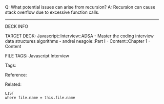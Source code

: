 Q: What potential issues can arise from recursion?
A: Recursion can cause stack overflow due to excessive function calls.
<!--ID: 1689972344259-->



---

DECK INFO

TARGET DECK: Javascript::Interview::ADSA - Master the coding interview data structures algorithms - andrei neagoie::Part I - Content::Chapter 1 - Content

FILE TAGS: Javascript Interview

Tags:

Reference:

Related:

```dataview
LIST
where file.name = this.file.name
```
